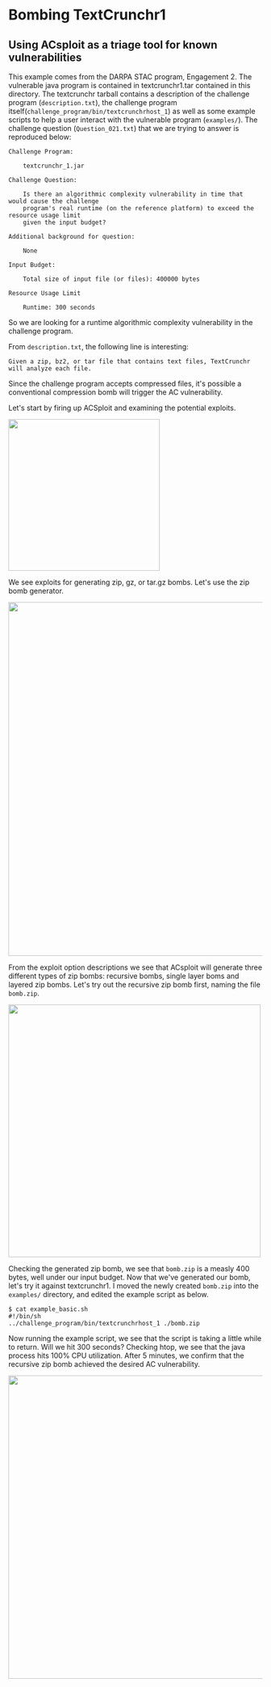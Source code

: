 # Bombing TextCrunchr1

## Using ACsploit as a triage tool for known vulnerabilities

This example comes from the DARPA STAC program, Engagement 2. The vulnerable java program is contained in textcrunchr1.tar contained in this directory. The textcrunchr tarball contains a description of the challenge program (`description.txt`), the challenge program itself(`challenge_program/bin/textcrunchrhost_1`) as well as some example scripts to help a user interact with the vulnerable program (`examples/`). The challenge question (`Question_021.txt`) that we are trying to answer is reproduced below:

```
Challenge Program:

    textcrunchr_1.jar

Challenge Question:

    Is there an algorithmic complexity vulnerability in time that would cause the challenge
    program's real runtime (on the reference platform) to exceed the resource usage limit
    given the input budget?

Additional background for question:

    None

Input Budget:

    Total size of input file (or files): 400000 bytes
    
Resource Usage Limit
    
    Runtime: 300 seconds
```

So we are looking for a runtime algorithmic complexity vulnerability in the challenge program. 

From `description.txt`, the following line is interesting: 

```
Given a zip, bz2, or tar file that contains text files, TextCrunchr will analyze each file.
```

Since the challenge program accepts compressed files, it's possible a conventional compression bomb will trigger the AC vulnerability.

Let's start by firing up ACSploit and examining the potential exploits.

<img src="../images/STAC-textcrunchr1/acsploitshow.png" class="center"  width="300">

We see exploits for generating zip, gz, or tar.gz bombs. Let's use the zip bomb generator.

<img src="../images/STAC-textcrunchr1/acsploitdescribeoptions.png" class="center"  width="700">

From the exploit option descriptions we see that ACsploit will generate three different types of zip bombs: recursive bombs, single layer boms and layered zip bombs. Let's try out the recursive zip bomb first, naming the file `bomb.zip`. 

<img src="../images/STAC-textcrunchr1/acsploitrun.png" class="center"  width="500">


Checking the generated zip bomb, we see that `bomb.zip` is a measly 400 bytes, well under our input budget. Now that we've generated our bomb, let's try it against textcrunchr1. I moved the newly created `bomb.zip` into the `examples/` directory, and edited the example script as below.

```
$ cat example_basic.sh
#!/bin/sh
../challenge_program/bin/textcrunchrhost_1 ./bomb.zip
```
Now running the example script, we see that the script is taking a little while to return. Will we hit 300 seconds? Checking htop, we see that the java process hits 100% CPU utilization. After 5 minutes, we confirm that the recursive zip bomb achieved the desired AC vulnerability. 

<img src="../images/STAC-textcrunchr1/htop.png" class="center"  width="600">

